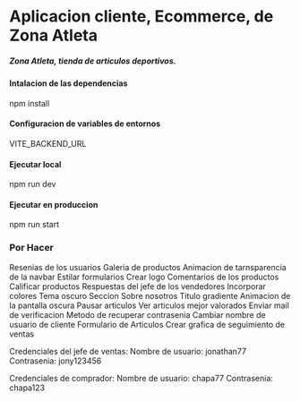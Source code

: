 # Aplicacion cliente, Ecommerce, de Zona Atleta

##### Zona Atleta, tienda de articulos deportivos.

#### Intalacion de las dependencias

npm install

#### Configuracion de variables de entornos

VITE_BACKEND_URL

#### Ejecutar local

npm run dev

#### Ejecutar en produccion

npm run start

### Por Hacer

Resenias de los usuarios
Galeria de productos
Animacion de tarnsparencia de la navbar
Estilar formularios
Crear logo
Comentarios de los productos
Calificar productos
Respuestas del jefe de los vendedores
Incorporar colores
Tema oscuro
Seccion Sobre nosotros
Titulo gradiente
Animacion de la pantalla oscura
Pausar articulos
Ver articulos mejor valorados
Enviar mail de verificacion
Metodo de recuperar contrasenia
Cambiar nombre de usuario de cliente
Formulario de Articulos
Crear grafica de seguimiento de ventas

Credenciales del jefe de ventas:
    Nombre de usuario: jonathan77
    Contrasenia: jony123456

Credenciales de comprador:
    Nombre de usuario: chapa77
    Contrasenia: chapa123